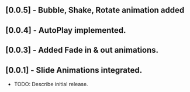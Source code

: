 

## [0.0.5] - Bubble, Shake, Rotate animation added

## [0.0.4] - AutoPlay implemented.

## [0.0.3] - Added Fade in & out animations.

## [0.0.1] - Slide Animations integrated.

* TODO: Describe initial release.
